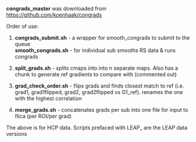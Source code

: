 __congrads_master__ was downloaded from https://github.com/koenhaak/congrads  
  
Order of use:  
1. __congrads_submit.sh__ - a wrapper for smooth_congrads to submit to the queue  
	__smooth_congrads.sh__ - for individual sub smooths RS data & runs congrads  

2. __split_grads.sh__ - splits cmaps into into n separate maps. Also has a chunk to generate ref gradients to compare with (commented out)  

3. __grad_check_order.sh__ - flips grads and finds closest match to ref (i.e. grad1, grad1flipped, grad2, grad2flipped vs G1_ref). renames the one with the highest correlation  

4. __merge_grads.sh__ - concatenates grads per sub into one file for input to flica (per ROI/per grad)  

The above is for HCP data. Scripts prefaced with LEAP_ are the LEAP data versions


